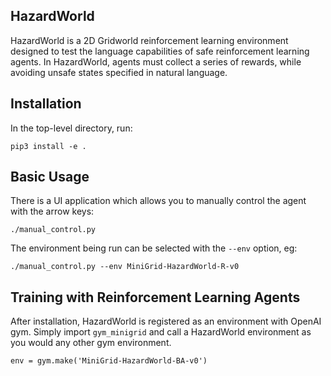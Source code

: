 ## HazardWorld

HazardWorld is a 2D Gridworld reinforcement learning environment designed to
test the language capabilities of safe reinforcement learning agents.
In HazardWorld, agents must collect a series of rewards, while avoiding
unsafe states specified in natural language.

## Installation 

In the top-level directory, run:

```
pip3 install -e .
```

## Basic Usage 

There is a UI application which allows you to manually control the agent with the arrow keys:

```
./manual_control.py
```

The environment being run can be selected with the `--env` option, eg:

```
./manual_control.py --env MiniGrid-HazardWorld-R-v0
```
## Training with Reinforcement Learning Agents

After installation, HazardWorld is registered as an environment with OpenAI gym. 
Simply import `gym_minigrid` and call a HazardWorld environment as you would 
any other gym environment. 

```
env = gym.make('MiniGrid-HazardWorld-BA-v0')
```